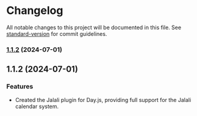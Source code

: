 # Changelog

All notable changes to this project will be documented in this file. See [standard-version](https://github.com/conventional-changelog/standard-version) for commit guidelines.

### [1.1.2](https://github.com/sssajjad007/jalali-plugin-dayjs/compare/v1.1.1...v1.1.2) (2024-07-01)

## 1.1.2 (2024-07-01)


### Features

* Created the Jalali plugin for Day.js, providing full support for the Jalali calendar system.
